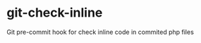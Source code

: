 git-check-inline
================

Git pre-commit hook for check inline code in commited php files

